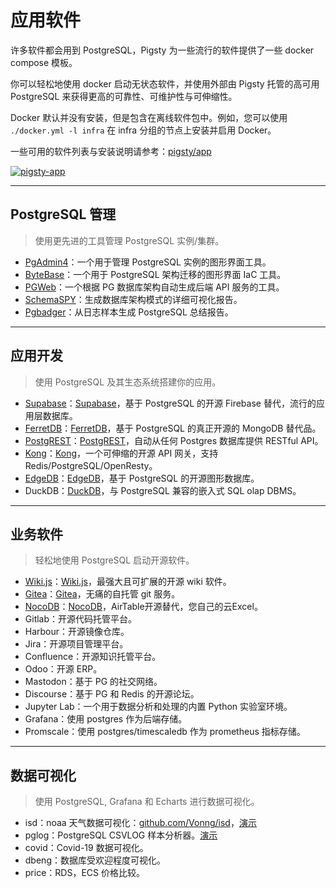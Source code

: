 # 应用软件

许多软件都会用到 PostgreSQL，Pigsty 为一些流行的软件提供了一些 docker compose 模板。

你可以轻松地使用 docker 启动无状态软件，并使用外部由 Pigsty 托管的高可用 PostgreSQL 来获得更高的可靠性、可维护性与可伸缩性。

Docker 默认并没有安装，但是包含在离线软件包中。例如，您可以使用 `./docker.yml -l infra` 在 infra 分组的节点上安装并启用 Docker。

一些可用的软件列表与安装说明请参考：[pigsty/app](https://github.com/Vonng/pigsty/tree/master/app)

[![pigsty-app](https://github.com/Vonng/pigsty/assets/8587410/e1384295-bad9-4338-895b-79741bc25ecd)](https://github.com/Vonng/pigsty/tree/master/app)



----------------

## PostgreSQL 管理

> 使用更先进的工具管理 PostgreSQL 实例/集群。

- [PgAdmin4](https://github.com/Vonng/pigsty/tree/master/app/pgadmin)：一个用于管理 PostgreSQL 实例的图形界面工具。
- [ByteBase](https://github.com/Vonng/pigsty/tree/master/app/bytebase)：一个用于 PostgreSQL 架构迁移的图形界面 IaC 工具。
- [PGWeb](https://github.com/Vonng/pigsty/tree/master/app/pgweb)：一个根据 PG 数据库架构自动生成后端 API 服务的工具。
- [SchemaSPY](https://github.com/Vonng/pigsty/blob/master/bin/schemaspy)：生成数据库架构模式的详细可视化报告。
- [Pgbadger](https://github.com/Vonng/pigsty/blob/master/bin/pglog-summary)：从日志样本生成 PostgreSQL 总结报告。


----------------

## 应用开发

> 使用 PostgreSQL 及其生态系统搭建你的应用。

- [Supabase](https://github.com/Vonng/pigsty/tree/master/app/supabase)：[Supabase](https://supabase.com/)，基于 PostgreSQL 的开源 Firebase 替代，流行的应用层数据库。
- [FerretDB](https://github.com/Vonng/pigsty/tree/master/app/ferretdb)：[FerretDB](https://www.ferretdb.io/)，基于 PostgreSQL 的真正开源的 MongoDB 替代品。
- [PostgREST](https://github.com/Vonng/pigsty/tree/master/app/postgrest)：[PostgREST](https://postgrest.org/en/stable/)，自动从任何 Postgres 数据库提供 RESTful API。
- [Kong](https://github.com/Vonng/pigsty/tree/master/app/kong)：[Kong](https://konghq.com/kong/)，一个可伸缩的开源 API 网关，支持 Redis/PostgreSQL/OpenResty。
- [EdgeDB](https://github.com/Vonng/pigsty/tree/master/app/edgedb)：[EdgeDB](https://www.edgedb.com/)，基于 PostgreSQL 的开源图形数据库。
- DuckDB：[DuckDB](https://duckdb.org/)，与 PostgreSQL 兼容的嵌入式 SQL olap DBMS。


----------------

## 业务软件

> 轻松地使用 PostgreSQL 启动开源软件。

- [Wiki.js](https://github.com/Vonng/pigsty/tree/master/app/wiki)：[Wiki.js](https://js.wiki/)，最强大且可扩展的开源 wiki 软件。
- [Gitea](https://github.com/Vonng/pigsty/tree/master/app/gitea)：[Gitea](https://gitea.io/)，无痛的自托管 git 服务。
- [NocoDB](https://github.com/Vonng/pigsty/tree/master/app/nocodb)：[NocoDB](https://nocodb.com/)，AirTable开源替代，您自己的云Excel。
- Gitlab：开源代码托管平台。
- Harbour：开源镜像仓库。
- Jira：开源项目管理平台。
- Confluence：开源知识托管平台。
- Odoo：开源 ERP。
- Mastodon：基于 PG 的社交网络。
- Discourse：基于 PG 和 Redis 的开源论坛。
- Jupyter Lab：一个用于数据分析和处理的内置 Python 实验室环境。
- Grafana：使用 postgres 作为后端存储。
- Promscale：使用 postgres/timescaledb 作为 prometheus 指标存储。


----------------

## 数据可视化

> 使用 PostgreSQL, Grafana 和 Echarts 进行数据可视化。

- isd：noaa 天气数据可视化：[github.com/Vonng/isd](https://github.com/Vonng/isd)，[演示](https://demo.pigsty.cc/d/isd-overview)
- pglog：PostgreSQL CSVLOG 样本分析器。[演示](https://demo.pigsty.cc/d/pglog-overview)
- covid：Covid-19 数据可视化。
- dbeng：数据库受欢迎程度可视化。
- price：RDS，ECS 价格比较。
